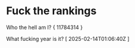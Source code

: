 # Fuck the rankings

Who the hell am I?
{ 11784314 }

What fucking year is it?
[ 2025-02-14T01:06:40Z ]
